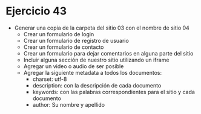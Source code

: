 # Ejercicio 43

* Generar una copia de la carpeta del sitio 03 con el nombre de sitio 04
  * Crear un formulario de login
  * Crear un formulario de registro de usuario
  * Crear un formulario de contacto
  * Crear un formulario para dejar comentarios en alguna parte del sitio
  * Incluir alguna sección de nuestro sitio utilizando un iframe
  * Agregar un video o audio de ser posible
  * Agregar la siguiente metadata a todos los documentos:
    * charset: utf-8
    * description: con la descripción de cada documento
    * keywords: con las palabras correspondientes para el sitio y cada documento
    * author: Su nombre y apellido